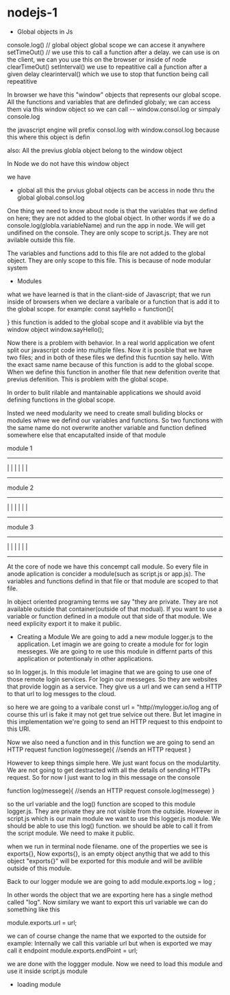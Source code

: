 # nodejs-1

- Global objects in Js

console.log() // global object global scope we can accese it anywhere
setTimeOut() // we use this to call a function after a delay. we can use is on the client, we can you use this on the browser or inside of node
clearTimeOut()
setInterval() we use to repeatitive call a ƒunction after a given delay
clearinterval() which we use to stop that function being call repeatitive

In browser we have this "window" objects that represents our global scope.
All the functions and variables that are definded globaly; we can access them via this window object
so we can call
-- window.consol.log or simpaly console.log

the javascript engine will prefix consol.log with window.consol.log
because this where this object is defin

also: All the previus globla object belong to the window object

In Node we do not have this window object

we have

- global
  all this the prvius global objects can be access in node thru the global
  global.consol.log

One thing we need to know about node
is that the variables that we defind on here; they are not added to the global object. In other words if we do a console.log(globla.variableName) and run the app in node. We will get undifined on the console. They are only scope to script.js. They are not avilable outside this file.

The variables and functions add to this file are not added to the global object. They are only scope to this file.
This is because of node modular system

- Modules

what we have learned is that in the cliant-side of Javascript; that we run inside of browsers when we declare a varibale or a function that is add it to the global scope.
for example:
const sayHello = function(){

}
this function is added to the global scope and it avablible via byt the window object
window.sayHello();

Now there is a problem with behavior. In a real world application we ofent split our javascript code into multiple files. Now it is posible that we have two files; and in both of these files we defind this fucntion say hello. With the exact same name because of this function is add to the global scope. When we define this function in another file that new defenition overite that previus defenition. This is problem with the global scope.

In order to bulit rilable and mantainable applications we should avoid defining functions in the global scope.

Insted we need modularity we need to create small buliding blocks or modules whwe we defind our variables and functions. So two functions with the same name do not overwrite another variable and function defined somewhere else that encaputalted inside of that module

module 1

---

| |
| |
| |

---

module 2

---

| |
| |
| |

---

module 3

---

| |
| |
| |

---

At the core of node we have this concempt call module. So every file in anode aplication is concider a module(such as script.js or app.js). The variables and functions defind in that file or that module are scoped to that file.

In object oriented programing terms we say "they are private. They are not available outside that container(outside of that modual). If you want to use a variable or function defined in a module out that side of that module. We need explicity export it to make it public.

- Creating a Module
  We are going to add a new module logger.js to the application.
  Let imagin we are going to create a module for for login messeges. We are going to re use this module in differnt parts of this application or potentionaly in other applications.

so In logger.js. In this module let imagine that we are going to use one of those remote login services. For login our messeges. So they are websites that provide loggin as a service. They give us a url and we can send a HTTP to that url to log messges to the cloud.

so here we are going to a varibale
const url = "http//mylogger.io/log
ang of course this url is fake it may not get true selvice out there. But let imagine in this implementation we're going to send an HTTP request to this endpoint to this URl.

Now we also need a function and in this function we are going to send an HTTP request
function log(messege){
//sends an HTTP request
}

However to keep things simple here. We just want focus on the modulartity. We are not going to get destracted with all the details of sending HTTPs request. So for now I just want to log in this message on the console

function log(messege){
//sends an HTTP request
console.log(messege)
}

so the url variable and the log() function are scoped to this module logger.js. They are private they are not visible from the outside.
However in script.js which is our main module we want to use this logger.js module. We should be able to use this log() function. we should be able to call it from the script module. We need to make it public.

when we run in terminal node filename. one of the properties we see is exports{},
Now exports{}, is an empty object anythig that we add to this object "exports{}"
will be exported for this module and will be avilible outside of this module.

Back to our logger module
we are going to add
module.exports.log = log ;

In other words the object that we are exporting here has a single method called "log".
Now similary we want to export this url variable we can do something like this

module.exports.url = url;

we can of course change the name that we exported to the outside
for example: Internally we call this variable url but when is exported we may call it endpoint
module.exports.endPoint = url;

we are done with the loggger module. Now we need to load this module and use it inside script.js module

- loading module

